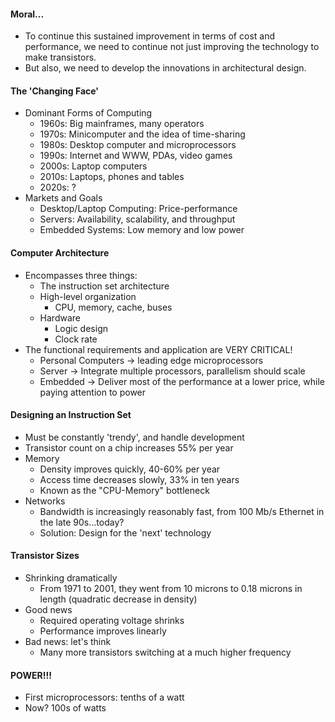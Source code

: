 #### Moral...
- To continue this sustained improvement in terms of
cost and performance, we need to continue not just
improving the technology to make transistors.
- But also, we need to develop the innovations in
architectural design.

#### The 'Changing Face'
- Dominant Forms of Computing
  - 1960s: Big mainframes, many operators
  - 1970s: Minicomputer and the idea of time-sharing
  - 1980s: Desktop computer and microprocessors
  - 1990s: Internet and WWW, PDAs, video games
  - 2000s: Laptop computers
  - 2010s: Laptops, phones and tables
  - 2020s: ?
- Markets and Goals
  - Desktop/Laptop Computing: Price-performance
  - Servers: Availability, scalability, and throughput
  - Embedded Systems: Low memory and low power

#### Computer Architecture
- Encompasses three things:
  - The instruction set architecture
  - High-level organization
    - CPU, memory, cache, buses
  - Hardware
    - Logic design
    - Clock rate
- The functional requirements and application are
VERY CRITICAL!
  - Personal Computers -> leading edge microprocessors
  - Server -> Integrate multiple processors,
  parallelism should scale
  - Embedded -> Deliver most of the performance at
  a lower price, while paying attention to power

#### Designing an Instruction Set
- Must be constantly 'trendy', and handle development
- Transistor count on a chip increases 55% per year
- Memory
  - Density improves quickly, 40-60% per year
  - Access time decreases slowly, 33% in ten years
  - Known as the "CPU-Memory" bottleneck
- Networks
  - Bandwidth is increasingly reasonably fast, from
  100 Mb/s Ethernet in the late 90s...today?
  - Solution: Design for the 'next' technology

#### Transistor Sizes
- Shrinking dramatically
  - From 1971 to 2001, they went from 10 microns to
  0.18 microns in length (quadratic decrease in
  density)
- Good news
  - Required operating voltage shrinks
  - Performance improves linearly
- Bad news: let's think
  - Many more transistors switching at a much higher
  frequency

#### POWER!!!
- First microprocessors: tenths of a watt
- Now? 100s of watts